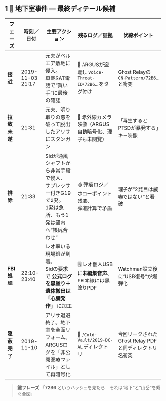 ## 1 🔦 地下室事件 ― 最終ディテール候補

|フェーズ|時刻／日付|主要アクション|残るログ／証拠|伏線ポイント|
|---|---|---|---|---|
|**接近**|2019-11-03 21:17|元夫がベルエア敷地に侵入。  <br>車載SAT電話で“買い手”に最後の確認|📶 ARGUSが盗聴し `Voice-Threat-ID/72B6…` をタグ付け|Ghost Relayの `CN-Pattern/72B6…` と衝突|
|**拉致未遂**|21:31|元夫、明り取りの窓を破って脱出したアリサにスタンガン|🎥 赤外線カメラ映像（ARGUS自動暗号化、理子も未閲覧）|「再生するとPTSDが暴発する」キー映像|
|**排除**|21:33|Sidが通風シャフトから非常手段で侵入、  <br>サプレッサー付きG19で2発。  <br>1発は急所、もう1発は壁内へ“帳尻合わせ”|🩸 弾痕ロジ／ホローポイント残渣、  <br>弾道計算で矛盾|理子が“2発目は威嚇ではない”と看破|
|**FBI処理**|22:10-23:40|レオ率いる現場班が到着。  <br>Sidの要求で **公式ログを黒塗り＋遺体搬出は「心臓発作」** に加工|🗒️ レオ個人USBに**未編集音声**、FBI本線には黒塗りPDF|Watchman設立後に“USB復号”が爆弾化|
|**隠蔽完了**|2019-11-10|アリサ退避終了。地下室を全面リフォーム、  <br>ARGUSログを「非公開医療ファイル」として再暗号化|🔐 `/Cold-Vault/2019-DC-AL` ディレクトリ|今回リークされたGhost Relay PDFと同ディレクトリ名衝突|

> **鍵フレーズ**：「**72B6** というハッシュを見たら　それは“地下”と“山岳”を繋ぐ合図」